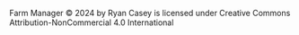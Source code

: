 Farm Manager © 2024 by Ryan Casey is licensed under Creative Commons Attribution-NonCommercial 4.0 International 
